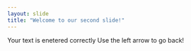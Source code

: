 ```yaml
---
layout: slide
title: "Welcome to our second slide!"
---
```

Your text is enetered correctly
Use the left arrow to go back!
